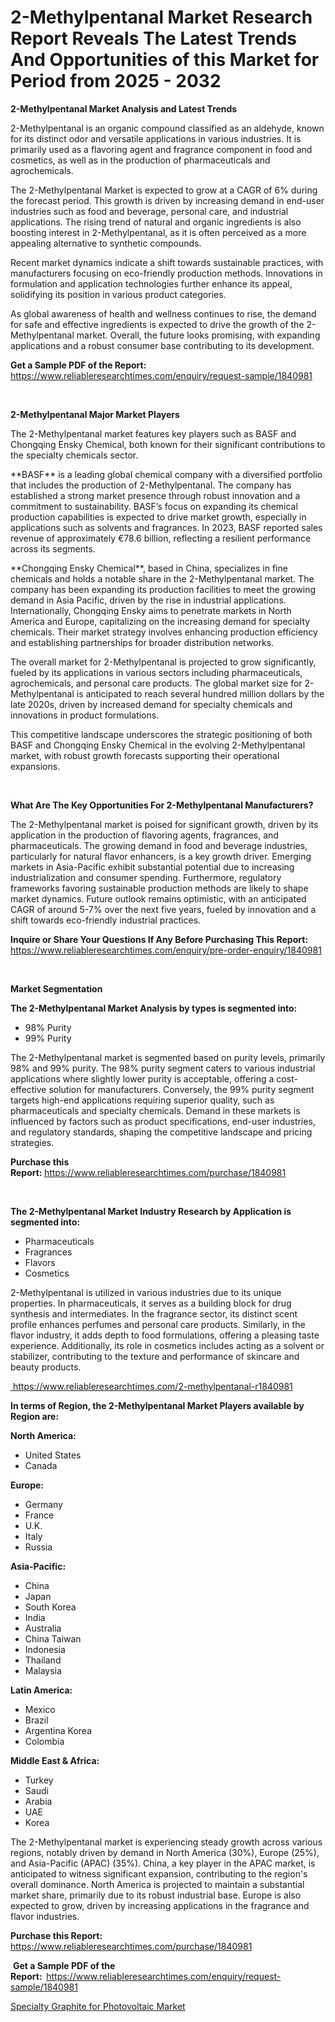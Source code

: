 <p><h1>2-Methylpentanal Market Research Report Reveals The Latest Trends And Opportunities of this Market for Period from 2025 - 2032</h1></p><p><strong>2-Methylpentanal Market Analysis and Latest Trends</strong></p>
<p><p>2-Methylpentanal is an organic compound classified as an aldehyde, known for its distinct odor and versatile applications in various industries. It is primarily used as a flavoring agent and fragrance component in food and cosmetics, as well as in the production of pharmaceuticals and agrochemicals.</p><p>The 2-Methylpentanal Market is expected to grow at a CAGR of 6% during the forecast period. This growth is driven by increasing demand in end-user industries such as food and beverage, personal care, and industrial applications. The rising trend of natural and organic ingredients is also boosting interest in 2-Methylpentanal, as it is often perceived as a more appealing alternative to synthetic compounds.</p><p>Recent market dynamics indicate a shift towards sustainable practices, with manufacturers focusing on eco-friendly production methods. Innovations in formulation and application technologies further enhance its appeal, solidifying its position in various product categories.</p><p>As global awareness of health and wellness continues to rise, the demand for safe and effective ingredients is expected to drive the growth of the 2-Methylpentanal market. Overall, the future looks promising, with expanding applications and a robust consumer base contributing to its development.</p></p>
<p><strong>Get a Sample PDF of the Report:&nbsp;</strong> <a href="https://www.reliableresearchtimes.com/enquiry/request-sample/1840981?utm_campaign=2040&utm_medium=2&utm_source=Github&utm_content=ia&utm_term=03022025&utm_id=2-methylpentanal">https://www.reliableresearchtimes.com/enquiry/request-sample/1840981</a></p>
<p>&nbsp;</p>
<p><strong>2-Methylpentanal Major Market Players</strong></p>
<p><p>The 2-Methylpentanal market features key players such as BASF and Chongqing Ensky Chemical, both known for their significant contributions to the specialty chemicals sector.</p><p>**BASF** is a leading global chemical company with a diversified portfolio that includes the production of 2-Methylpentanal. The company has established a strong market presence through robust innovation and a commitment to sustainability. BASF’s focus on expanding its chemical production capabilities is expected to drive market growth, especially in applications such as solvents and fragrances. In 2023, BASF reported sales revenue of approximately €78.6 billion, reflecting a resilient performance across its segments.</p><p>**Chongqing Ensky Chemical**, based in China, specializes in fine chemicals and holds a notable share in the 2-Methylpentanal market. The company has been expanding its production facilities to meet the growing demand in Asia Pacific, driven by the rise in industrial applications. Internationally, Chongqing Ensky aims to penetrate markets in North America and Europe, capitalizing on the increasing demand for specialty chemicals. Their market strategy involves enhancing production efficiency and establishing partnerships for broader distribution networks.</p><p>The overall market for 2-Methylpentanal is projected to grow significantly, fueled by its applications in various sectors including pharmaceuticals, agrochemicals, and personal care products. The global market size for 2-Methylpentanal is anticipated to reach several hundred million dollars by the late 2020s, driven by increased demand for specialty chemicals and innovations in product formulations. </p><p>This competitive landscape underscores the strategic positioning of both BASF and Chongqing Ensky Chemical in the evolving 2-Methylpentanal market, with robust growth forecasts supporting their operational expansions.</p></p>
<p>&nbsp;</p>
<p><strong>What Are The Key Opportunities For 2-Methylpentanal Manufacturers?</strong></p>
<p><p>The 2-Methylpentanal market is poised for significant growth, driven by its application in the production of flavoring agents, fragrances, and pharmaceuticals. The growing demand in food and beverage industries, particularly for natural flavor enhancers, is a key growth driver. Emerging markets in Asia-Pacific exhibit substantial potential due to increasing industrialization and consumer spending. Furthermore, regulatory frameworks favoring sustainable production methods are likely to shape market dynamics. Future outlook remains optimistic, with an anticipated CAGR of around 5-7% over the next five years, fueled by innovation and a shift towards eco-friendly industrial practices.</p></p>
<p><strong>Inquire or Share Your Questions If Any Before Purchasing This Report:</strong> <a href="https://www.reliableresearchtimes.com/enquiry/pre-order-enquiry/1840981?utm_campaign=2040&utm_medium=2&utm_source=Github&utm_content=ia&utm_term=03022025&utm_id=2-methylpentanal">https://www.reliableresearchtimes.com/enquiry/pre-order-enquiry/1840981</a></p>
<p>&nbsp;</p>
<p><strong>Market Segmentation</strong></p>
<p><strong>The 2-Methylpentanal Market Analysis by types is segmented into:</strong></p>
<p><ul><li>98% Purity</li><li>99% Purity</li></ul></p>
<p><p>The 2-Methylpentanal market is segmented based on purity levels, primarily 98% and 99% purity. The 98% purity segment caters to various industrial applications where slightly lower purity is acceptable, offering a cost-effective solution for manufacturers. Conversely, the 99% purity segment targets high-end applications requiring superior quality, such as pharmaceuticals and specialty chemicals. Demand in these markets is influenced by factors such as product specifications, end-user industries, and regulatory standards, shaping the competitive landscape and pricing strategies.</p></p>
<p><strong>Purchase this Report:&nbsp;</strong><a href="https://www.reliableresearchtimes.com/purchase/1840981?utm_campaign=2040&utm_medium=2&utm_source=Github&utm_content=ia&utm_term=03022025&utm_id=2-methylpentanal">https://www.reliableresearchtimes.com/purchase/1840981</a></p>
<p>&nbsp;</p>
<p><strong>The 2-Methylpentanal Market Industry Research by Application is segmented into:</strong></p>
<p><ul><li>Pharmaceuticals</li><li>Fragrances</li><li>Flavors</li><li>Cosmetics</li></ul></p>
<p><p>2-Methylpentanal is utilized in various industries due to its unique properties. In pharmaceuticals, it serves as a building block for drug synthesis and intermediates. In the fragrance sector, its distinct scent profile enhances perfumes and personal care products. Similarly, in the flavor industry, it adds depth to food formulations, offering a pleasing taste experience. Additionally, its role in cosmetics includes acting as a solvent or stabilizer, contributing to the texture and performance of skincare and beauty products.</p></p>
<p><a href="https://www.reliableresearchtimes.com/2-methylpentanal-r1840981?utm_campaign=2040&utm_medium=2&utm_source=Github&utm_content=ia&utm_term=03022025&utm_id=2-methylpentanal">&nbsp;https://www.reliableresearchtimes.com/2-methylpentanal-r1840981</a></p>
<p><strong>In terms of Region, the 2-Methylpentanal Market Players available by Region are:</strong></p>
<p>
    <p> <strong> North America: </strong>
        <ul>
            <li>United States</li>
            <li>Canada</li>
        </ul>
        </p> 
    <p> <strong> Europe: </strong>
        <ul>
            <li>Germany</li>
            <li>France</li>
            <li>U.K.</li>
            <li>Italy</li>
            <li>Russia</li>
        </ul>
        </p> 
    <p> <strong> Asia-Pacific: </strong>
        <ul>
            <li>China</li>
            <li>Japan</li>
            <li>South Korea</li>
            <li>India</li>
            <li>Australia</li>
            <li>China Taiwan</li>
            <li>Indonesia</li>
            <li>Thailand</li>
            <li>Malaysia</li>
        </ul>
        </p> 
    <p> <strong> Latin America: </strong>
        <ul>
            <li>Mexico</li>
            <li>Brazil</li>
            <li>Argentina Korea</li>
            <li>Colombia</li>
        </ul>
        </p> 
    <p> <strong> Middle East & Africa: </strong>
        <ul>
            <li>Turkey</li>
            <li>Saudi</li>
            <li>Arabia</li>
            <li>UAE</li>
            <li>Korea</li>
        </ul>
    </p>
    </p>
<p><p>The 2-Methylpentanal market is experiencing steady growth across various regions, notably driven by demand in North America (30%), Europe (25%), and Asia-Pacific (APAC) (35%). China, a key player in the APAC market, is anticipated to witness significant expansion, contributing to the region's overall dominance. North America is projected to maintain a substantial market share, primarily due to its robust industrial base. Europe is also expected to grow, driven by increasing applications in the fragrance and flavor industries.</p></p>
<p><strong>Purchase this Report: </strong><a href="https://www.reliableresearchtimes.com/purchase/1840981?utm_campaign=2040&utm_medium=2&utm_source=Github&utm_content=ia&utm_term=03022025&utm_id=2-methylpentanal">https://www.reliableresearchtimes.com/purchase/1840981</a></p>
<p>&nbsp;<strong>Get a Sample PDF of the Report:&nbsp;&nbsp;</strong><a href="https://www.reliableresearchtimes.com/enquiry/request-sample/1840981?utm_campaign=2040&utm_medium=2&utm_source=Github&utm_content=ia&utm_term=03022025&utm_id=2-methylpentanal">https://www.reliableresearchtimes.com/enquiry/request-sample/1840981</a></p>
<p><strong></strong></p>
<p><p><a href="https://github.com/MonroeBullock54/Market-Research-Report-List-1/blob/main/specialty-graphite-for-photovoltaic-market.md?utm_campaign=2040&utm_medium=2&utm_source=Github&utm_content=ia&utm_term=03022025&utm_id=2-methylpentanal">Specialty Graphite for Photovoltaic Market</a></p></p>